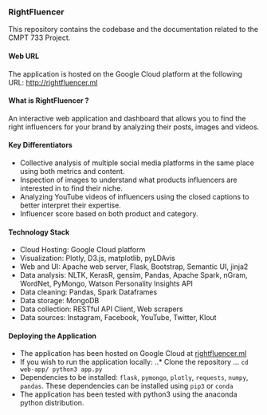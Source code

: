 ### RightFluencer

This repository contains the codebase and the documentation related to the CMPT 733 Project.

#### Web URL
The application is hosted on the Google Cloud platform at the following URL: http://rightfluencer.ml

#### What is RightFluencer ?

An interactive web application and dashboard that allows you to find the right influencers for your brand by analyzing their posts, images and videos.

#### Key Differentiators

* Collective analysis of multiple social media platforms in the same place using both metrics and content.
* Inspection of images to understand what products influencers are interested in to find their niche.
* Analyzing YouTube videos of influencers using the closed captions to better interpret their expertise.
* Influencer score based on both product and category.

#### Technology Stack

* Cloud Hosting: Google Cloud platform
* Visualization: Plotly, D3.js, matplotlib, pyLDAvis
* Web and UI: Apache web server, Flask, Bootstrap, Semantic UI, jinja2
* Data analysis: NLTK, KerasR, gensim, Pandas, Apache Spark, nGram, WordNet, PyMongo, Watson Personality Insights API
* Data cleaning: Pandas, Spark Dataframes
* Data storage: MongoDB
* Data collection: RESTful API Client, Web scrapers
* Data sources: Instagram, Facebook, YouTube, Twitter, Klout

#### Deploying the Application

* The application has been hosted on Google Cloud at [rightfluencer.ml](rightfluencer.ml)
* If you wish to run the application locally:
..* Clone the repository
... ``` cd web-app/
        python3 app.py ```
* Dependencies to be installed: `flask`, `pymongo`, `plotly`, `requests`, `numpy`, `pandas`. These dependencies can be installed using `pip3` or `conda`
* The application has been tested with python3 using the anaconda python distribution.

